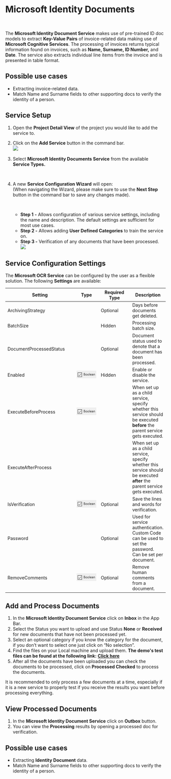 # Microsoft Identity Documents

<figure><img src="../../.gitbook/assets/image (1) (7).png" alt=""><figcaption></figcaption></figure>

The **Microsoft Identity Document Service** makes use of pre-trained ID doc models to extract **Key-Value Pairs** of invoice-related data making use of **Microsoft Cognitive Services**. The processing of invoices returns typical information found on invoices, such as **Name, Surname, ID Number,** and **Date**. The service also extracts individual line items from the invoice and is presented in table format.

## Possible use cases <a href="#possible-use-cases" id="possible-use-cases"></a>

* Extracting invoice-related data.
* Match Name and Surname fields to other supporting docs to verify the identity of a person.

## Service Setup

1. Open the **Project Detail View** of the project you would like to add the service to.
2. Click on the **Add Service** button in the command bar.\
   ![](<../../.gitbook/assets/image (82) (2).png>)
3.  Select **Microsoft Identity Documents Service** from the available **Service Types.**

    <figure><img src="../../.gitbook/assets/image (2) (2).png" alt=""><figcaption></figcaption></figure>
4.  A new **Service Configuration Wizard** will open:\
    (When navigating the Wizard, please make sure to use the **Next Step** button in the command bar to save any changes made).

    <figure><img src="../../.gitbook/assets/image (1) (2) (1).png" alt=""><figcaption></figcaption></figure>

    * **Step 1** **-** Allows configuration of various service settings, including the name and description. The default settings are sufficient for most use cases.
    * **Step 2 -** Allows adding **User Defined Categories** to train the service on.
    * **Step 3 -** Verification of any documents that have been processed.\
      ![](<../../.gitbook/assets/image (84) (1).png>)

## Service Configuration Settings

The **Microsoft OCR Service** can be configured by the user as a flexible solution. The following **Settings** are available:

<table><thead><tr><th width="256">Setting</th><th width="126">Type</th><th width="139">Required Type</th><th>Description</th></tr></thead><tbody><tr><td>ArchivingStrategy</td><td><img src="../../.gitbook/assets/image (14) (6).png" alt=""></td><td>Optional</td><td>Days before documents get deleted.</td></tr><tr><td>BatchSize</td><td><img src="../../.gitbook/assets/image (5) (3).png" alt=""></td><td>Hidden</td><td>Processing batch size.</td></tr><tr><td>DocumentProcessedStatus</td><td><img src="../../.gitbook/assets/image (6) (4).png" alt=""></td><td>Optional</td><td>Document status used to denote that a document has been processed.</td></tr><tr><td>Enabled</td><td><img src="../../.gitbook/assets/image (15) (1) (3) (1).png" alt=""></td><td>Hidden</td><td>Enable or disable the service.</td></tr><tr><td>ExecuteBeforeProcess</td><td><img src="../../.gitbook/assets/image (15) (1) (3) (2).png" alt=""></td><td></td><td>When set up as a child service, specify whether this service should be executed <strong>before</strong> the parent service gets executed.</td></tr><tr><td>ExecuteAfterProcess</td><td><img src="../../.gitbook/assets/image (1) (1) (3) (1) (2) (7).png" alt=""></td><td></td><td>When set up as a child service, specify whether this service should be executed <strong>after</strong> the parent service gets executed.</td></tr><tr><td>IsVerification</td><td><img src="../../.gitbook/assets/image (15) (1) (3) (2).png" alt=""></td><td>Optional</td><td>Save the lines and words for verification.</td></tr><tr><td>Password</td><td><img src="../../.gitbook/assets/image (3) (5) (1).png" alt=""></td><td>Optional</td><td>Used for service authentication. Custom Code can be used to set the password. Can be set per document.</td></tr><tr><td>RemoveComments</td><td><img src="../../.gitbook/assets/image (1) (1) (3) (1) (1) (2) (1) (3).png" alt=""></td><td>Optional</td><td>Remove human comments from a document.</td></tr></tbody></table>

## Add and Process Documents <a href="#add-and-process-documents" id="add-and-process-documents"></a>

1. In the **Microsoft Identity Document Service** click on **Inbox** in the App Bar.
2. Select the Status you want to upload and use Status **None** or **Received** for new documents that have not been processed yet.
3. Select an optional category if you know the category for the document, if you don’t want to select one just click on “No selection”.
4. Find the files on your Local machine and upload them. **The demo's test files can be found at the following link:** [**Click here**](https://docs.aiforged.com/DemoDocuments/ABBYY%20Classification%20%20Testing.zip)​
5. After all the documents have been uploaded you can check the documents to be processed, click on **Processed Checked** to process the documents.

It is recommended to only process a few documents at a time, especially if it is a new service to properly test if you receive the results you want before processing everything.

## View Processed Documents <a href="#view-processed-documents" id="view-processed-documents"></a>

1. In the **Microsoft Identity Document Service** click on **Outbox** button.
2. You can view the **Processing** results by opening a processed doc for verification.

## Possible use cases <a href="#possible-use-cases" id="possible-use-cases"></a>

* Extracting **Identity Document** data.
* Match Name and Surname fields to other supporting docs to verify the identity of a person.
